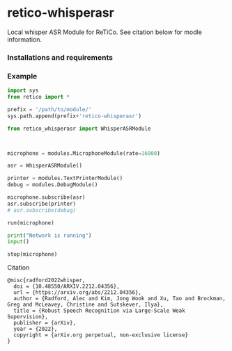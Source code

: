 # retico-whisperasr
Local whisper ASR Module for ReTiCo. See citation below for modle information. 

### Installations and requirements


### Example

```python
import sys
from retico import *

prefix = '/path/to/module/'
sys.path.append(prefix+'retico-whisperasr')

from retico_whisperasr import WhisperASRModule



microphone = modules.MicrophoneModule(rate=16000)

asr = WhisperASRModule()

printer = modules.TextPrinterModule()
debug = modules.DebugModule()

microphone.subscribe(asr)
asr.subscribe(printer)
# asr.subscribe(debug)

run(microphone)

print("Network is running")
input()

stop(microphone)
```

Citation
```
@misc{radford2022whisper,
  doi = {10.48550/ARXIV.2212.04356},
  url = {https://arxiv.org/abs/2212.04356},
  author = {Radford, Alec and Kim, Jong Wook and Xu, Tao and Brockman, Greg and McLeavey, Christine and Sutskever, Ilya},
  title = {Robust Speech Recognition via Large-Scale Weak Supervision},
  publisher = {arXiv},
  year = {2022},
  copyright = {arXiv.org perpetual, non-exclusive license}
}

```